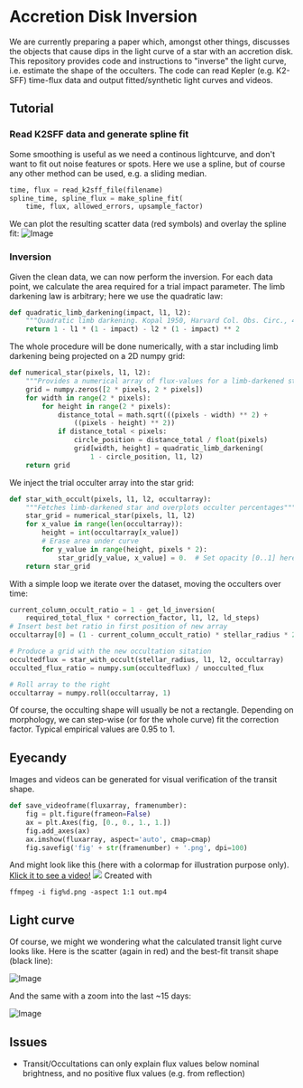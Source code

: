 # Accretion Disk Inversion
We are currently preparing a paper which, amongst other things, discusses the objects that cause dips in the light curve of a star with an accretion disk. This repository provides code and instructions to "inverse" the light curve, i.e. estimate the shape of the occulters. The code can read Kepler (e.g. K2-SFF) time-flux data and output fitted/synthetic light curves and videos.

## Tutorial
### Read K2SFF data and generate spline fit
Some smoothing is useful as we need a continous lightcurve, and don't want to fit out noise features or spots. Here we use a spline, but of course any other method can be used, e.g. a sliding median.
```python
time, flux = read_k2sff_file(filename)
spline_time, spline_flux = make_spline_fit(
    time, flux, allowed_errors, upsample_factor)
```
We can plot the resulting scatter data (red symbols) and overlay the spline fit:
![Image](http://www.jaekle.info/c2.png)

### Inversion
Given the clean data, we can now perform the inversion. For each data point, we calculate the area required for a trial impact parameter. The limb darkening law is arbitrary; here we use the quadratic law:
```python
def quadratic_limb_darkening(impact, l1, l2):
    """Quadratic limb darkening. Kopal 1950, Harvard Col. Obs. Circ., 454, 1"""
    return 1 - l1 * (1 - impact) - l2 * (1 - impact) ** 2
```
The whole procedure will be done numerically, with a star including limb darkening being projected on a 2D numpy grid:
```python
def numerical_star(pixels, l1, l2):
    """Provides a numerical array of flux-values for a limb-darkened star"""
    grid = numpy.zeros([2 * pixels, 2 * pixels])
    for width in range(2 * pixels):
        for height in range(2 * pixels):
            distance_total = math.sqrt(((pixels - width) ** 2) +
                ((pixels - height) ** 2))
            if distance_total < pixels:
                circle_position = distance_total / float(pixels)
                grid[width, height] = quadratic_limb_darkening(
                    1 - circle_position, l1, l2)
    return grid
```

We inject the trial occulter array into the star grid:
```python
def star_with_occult(pixels, l1, l2, occultarray):
    """Fetches limb-darkened star and overplots occulter percentages"""
    star_grid = numerical_star(pixels, l1, l2)
    for x_value in range(len(occultarray)):
        height = int(occultarray[x_value])
        # Erase area under curve
        for y_value in range(height, pixels * 2):
            star_grid[y_value, x_value] = 0.  # Set opacity [0..1] here
    return star_grid
```
With a simple loop we iterate over the dataset, moving the occulters over time:
```python
current_column_occult_ratio = 1 - get_ld_inversion(
    required_total_flux * correction_factor, l1, l2, ld_steps)
# Insert best bet ratio in first position of new array
occultarray[0] = (1 - current_column_occult_ratio) * stellar_radius * 2

# Produce a grid with the new occultation sitation
occultedflux = star_with_occult(stellar_radius, l1, l2, occultarray)
occulted_flux_ratio = numpy.sum(occultedflux) / unocculted_flux

# Roll array to the right
occultarray = numpy.roll(occultarray, 1)
```

Of course, the occulting shape will usually be not a rectangle. Depending on morphology, we can step-wise (or for the whole curve) fit the correction factor. Typical empirical values are 0.95 to 1.


## Eyecandy
Images and videos can be generated for visual verification of the transit shape.
```python
def save_videoframe(fluxarray, framenumber):
    fig = plt.figure(frameon=False)
    ax = plt.Axes(fig, [0., 0., 1., 1.])
    fig.add_axes(ax)
    ax.imshow(fluxarray, aspect='auto', cmap=cmap)
    fig.savefig('fig' + str(framenumber) + '.png', dpi=100)
```
And might look like this (here with a colormap for illustration purpose only). [Klick it to see a video!](https://youtu.be/6aC-9ps_fqU)
[![](http://www.jaekle.info/c4.png)](https://youtu.be/6aC-9ps_fqU)
Created with
```
ffmpeg -i fig%d.png -aspect 1:1 out.mp4
```

## Light curve
Of course, we might we wondering what the calculated transit light curve looks like. Here is the scatter (again in red) and the best-fit transit shape (black line):

![Image](http://www.jaekle.info/c1.png "Img1")

And the same with a zoom into the last ~15 days:

![Image](http://www.jaekle.info/c3.png "Img1")

## Issues
* Transit/Occultations can only explain flux values below nominal brightness, and no positive flux values (e.g. from reflection)
